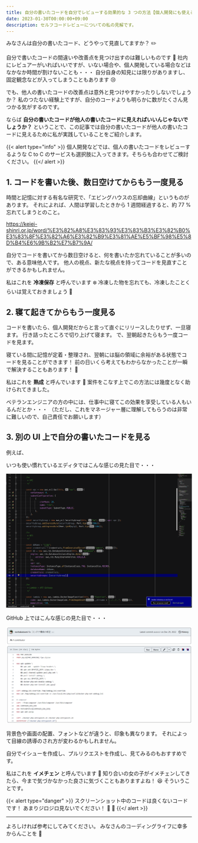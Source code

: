 ```yaml
---
title: 自分の書いたコードを自分でレビューする効果的な 3 つの方法【個人開発にも使える】
date: 2023-01-30T00:00:00+09:00
description: セルフコードレビューについての私の見解です。
---
```


みなさんは自分の書いたコード、どうやって見直してますか？ :pencil2:

自分で書いたコードの間違いや改善点を見つけ出すのは難しいものです :thinking:
社内にレビュアーがいればいいですが、いない場合や、個人開発している場合などはなかなか時間が割けないことも・・・
自分自身の知見には限りがありますし、固定観念などが入ってしまうこともあります :cry:

でも、他人の書いたコードの改善点は意外と見つけやすかったりしないでしょうか？
私のつたない経験上ですが、自分のコードよりも明らかに数がたくさん見つかる気がするのです。

ならば **自分の書いたコードが他人の書いたコードに見えればいいんじゃないでしょうか？**
ということで、この記事では自分の書いたコードが他人の書いたコードに見えるために私が実践していることをご紹介します。

{{< alert type="info" >}}
個人開発などでは、個人の書いたコードをレビューするような C to C のサービスも選択肢に入ってきます。そちらも合わせてご検討ください。
{{</ alert >}}

## 1. コードを書いた後、数日空けてからもう一度見る

時間と記憶に対する有名な研究で、「エビングハウスの忘却曲線」というものがあります。
それによれば、人間は学習したときから 1 週間経過すると、約 77 % 忘れてしまうとのこと。

https://keiei-shinri.or.jp/word/%E3%82%A8%E3%83%93%E3%83%B3%E3%82%B0%E3%83%8F%E3%82%A6%E3%82%B9%E3%81%AE%E5%BF%98%E5%8D%B4%E6%9B%B2%E7%B7%9A/

自分でコードを書いてから数日空けると、何を書いたか忘れていることが多いので、ある意味他人です。
他人の視点、新たな視点を持ってコードを見直すことができるかもしれません。

私はこれを **冷凍保存** と呼んでいます :snowflake:
冷凍した物を忘れても、冷凍したことくらいは覚えておきましょう :fried_shrimp:

## 2. 寝て起きてからもう一度見る

コードを書いたら、個人開発だからと言って直ぐにリリースしたりせず、一旦寝ます。
行き詰ったところで切り上げて寝ます。
で、翌朝起きたらもう一度コードを見ます。

寝ている間に記憶が定着・整理され、翌朝には脳の領域に余裕がある状態でコードを見ることができます！
前の日いくら考えてもわからなかったことが一瞬で解決することもあります！ :star2:

私はこれを **熟成** と呼んでいます :meat_on_bone:
案件をこなす上でこの方法には幾度となく助けられてきました。

ベテランエンジニアの方の中には、仕事中に寝てこの効果を享受している人もいるんだとか・・・
（ただし、これをマネージャー層に理解してもらうのは非常に難しいので、自己責任でお願いします）

## 3. 別の UI 上で自分の書いたコードを見る

例えば、

いつも使い慣れているエディタではこんな感じの見た目で・・・

![image.png](editor1.png)

GitHub 上ではこんな感じの見た目で・・・

![image.png](editor2.png)

背景色や画面の配置、フォントなどが違うと、印象も異なります。
それによって目線の誘導のされ方が変わるかもしれません。

自分でイシューを作成し、プルリクエストを作成し、見てみるのもおすすめです。

私はこれを **イメチェン** と呼んでいます :girl:
知り合いの女の子がイメチェンしてきたら、今まで気づかなかった良さに気づくこともありますよね！ :laughing:
そういうことです。

{{< alert type="danger" >}}
スクリーンショット中のコードは良くないコードです！
あまりジロジロ見ないでください！ :cop: :police_car:
{{</ alert >}}

---

よろしければ参考にしてみてください。
みなさんのコーディングライフに幸多からんことを :pray:
